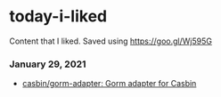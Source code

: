 
# today-i-liked 
Content that I liked. Saved using https://goo.gl/Wj595G 

### January 29, 2021 
- [casbin/gorm-adapter: Gorm adapter for Casbin](https://github.com/casbin/gorm-adapter) 
